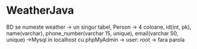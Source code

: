 # WeatherJava

BD se numeste weather -> un singur tabel, Person -> 4 coloane, id(int, pk), name(varchar), phone_number(varchar 15, unique), email(varchar 50, unique) ->Mysql in localhost cu phpMyAdmin -> user: root -> fara parola
